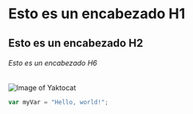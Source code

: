 # Esto es un encabezado H1
## Esto es un encabezado H2
###### Esto es un encabezado H6
![Image of Yaktocat](https://octodex.github.com/images/yaktocat.png)
``` javascript
var myVar = "Hello, world!";
```
